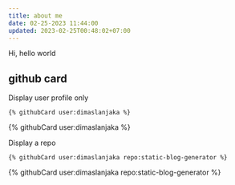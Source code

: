 ```yaml
---
title: about me
date: 02-25-2023 11:44:00
updated: 2023-02-25T00:48:02+07:00
---
```


Hi, hello world

## github card

Display user profile only
```
{% githubCard user:dimaslanjaka %}
```

{% githubCard user:dimaslanjaka %}

Display a repo
```
{% githubCard user:dimaslanjaka repo:static-blog-generator %}
```

{% githubCard user:dimaslanjaka repo:static-blog-generator %}